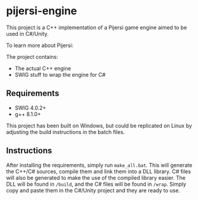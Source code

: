# pijersi-engine

This project is a C++ implementation of a Pijersi game engine aimed to be used in C#/Unity.

To learn more about Pijersi:

The project contains: 
* The actual C++ engine
* SWIG stuff to wrap the engine for C# 

## Requirements

* SWIG 4.0.2+
* g++ 8.1.0+

This project has been built on Windows, but could be replicated on Linux by adjusting the build instructions in the batch files.

## Instructions

After installing the requirements, simply run ```make_all.bat```. This will generate the C++/C# sources, compile them and link them into a DLL library. C# files will also be generated to make the use of the compiled library easier.
The DLL will be found in ```/build```, and the C# files will be found in ```/wrap```. Simply copy and paste them in the C#/Unity project and they are ready to use.